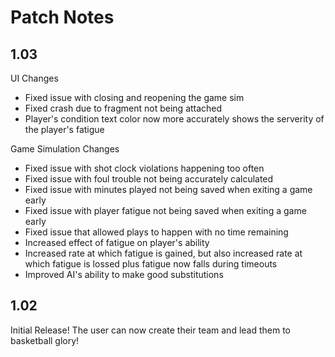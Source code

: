 # Patch Notes

## 1.03
UI Changes
* Fixed issue with closing and reopening the game sim
* Fixed crash due to fragment not being attached
* Player's condition text color now more accurately shows the serverity of the player's fatigue

Game Simulation Changes
* Fixed issue with shot clock violations happening too often
* Fixed issue with foul trouble not being accurately calculated
* Fixed issue with minutes played not being saved when exiting a game early
* Fixed issue with player fatigue not being saved when exiting a game early
* Fixed issue that allowed plays to happen with no time remaining
* Increased effect of fatigue on player's ability
* Increased rate at which fatigue is gained, but also increased rate at which fatigue is lossed plus fatigue now falls during timeouts
* Improved AI's ability to make good substitutions

## 1.02
Initial Release! The user can now create their team and lead them to basketball glory!